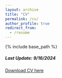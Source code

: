 ```yaml
---
layout: archive
title: "CV"
permalink: /cv/
author_profile: true
redirect_from:
  - /resume
---
```


{% include base_path %}

##### Last Update: 9/16/2024

[Download CV here](https://quanlingzhao.github.io/website/files/CV_QuanlingZhao.pdf)